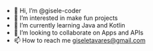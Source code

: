 - 👋 Hi, I’m @gisele-coder
- 👀 I’m interested in make fun projects
- 🌱 I’m currently learning Java and Kotlin
- 💞️ I’m looking to collaborate on Apps and APIs
- 📫 How to reach me giseletavares@gmail.com

<!---
gisele-coder/gisele-coder is a ✨ special ✨ repository because its `README.md` (this file) appears on your GitHub profile.
You can click the Preview link to take a look at your changes.
--->
